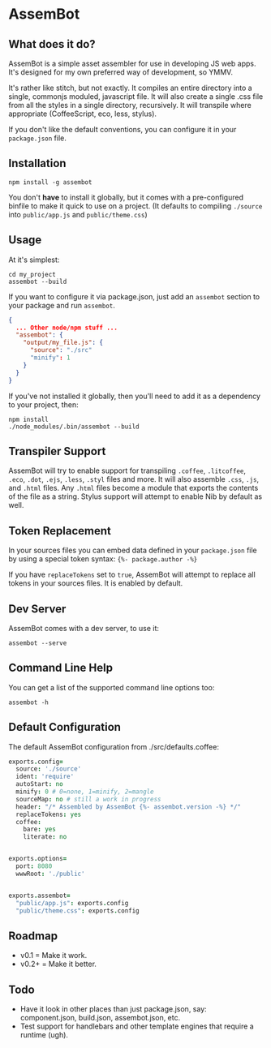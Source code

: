 # AssemBot

## What does it do?

AssemBot is a simple asset assembler for use in developing JS web apps. It's designed for my own preferred way of development, so YMMV.

It's rather like stitch, but not exactly. It compiles an entire directory into a single, commonjs moduled, javascript file. It will also create a single .css file from all the styles in a single directory, recursively. It will transpile where appropriate (CoffeeScript, eco, less, stylus).

If you don't like the default conventions, you can configure it in your `package.json` file.

## Installation

    npm install -g assembot

You don't **have** to install it globally, but it comes with a pre-configured binfile to make it quick to use on a project. (It defaults to compiling `./source` into `public/app.js` and `public/theme.css`)

## Usage

At it's simplest:

    cd my_project
    assembot --build

If you want to configure it via package.json, just add an `assembot` section to your package and run `assembot`.

```json
{
  ... Other node/npm stuff ...
  "assembot": {
    "output/my_file.js": {
      "source": "./src"
      "minify": 1
    }
  }
}
```

If you've not installed it globally, then you'll need to add it as a dependency to your project, then:

    npm install
    ./node_modules/.bin/assembot --build


## Transpiler Support

AssemBot will try to enable support for transpiling `.coffee`, `.litcoffee`, `.eco`, `.dot`, `.ejs`, `.less`, `.styl` files and more. It will also assemble `.css`, `.js`, and `.html` files. Any `.html` files become a module that exports the contents of the file as a string. Stylus support will attempt to enable Nib by default as well.

## Token Replacement

In your sources files you can embed data defined in your `package.json` file by using a special token syntax: `{%- package.author -%}`

If you have `replaceTokens` set to `true`, AssemBot will attempt to replace all tokens in your sources files. It is enabled by default.

## Dev Server

AssemBot comes with a dev server, to use it:

    assembot --serve


## Command Line Help

You can get a list of the supported command line options too:

    assembot -h

## Default Configuration

The default AssemBot configuration from ./src/defaults.coffee:


```coffeescript
exports.config=
  source: './source'
  ident: 'require'
  autoStart: no
  minify: 0 # 0=none, 1=minify, 2=mangle
  sourceMap: no # still a work in progress
  header: "/* Assembled by AssemBot {%- assembot.version -%} */"
  replaceTokens: yes
  coffee:
    bare: yes
    literate: no


exports.options=
  port: 8080
  wwwRoot: './public'


exports.assembot=
  "public/app.js": exports.config
  "public/theme.css": exports.config

```


## Roadmap

- v0.1 = Make it work.
- v0.2+ = Make it better.

## Todo

- Have it look in other places than just package.json, say: component.json, build.json, assembot.json, etc.
- Test support for handlebars and other template engines that require a runtime (ugh).